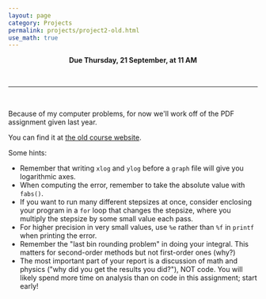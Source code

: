 ```yaml
---
layout: page
category: Projects
permalink: projects/project2-old.html
use_math: true
---
```

<center>

<b>Due Thursday, 21 September, at 11 AM</b><br>

</center>

<br>

---

<br>

Because of my computer problems, for now we'll work off of the PDF assignment given last year.

You can find it at <a href="http://suphysics307.wikispaces.com/file/view/hw2.pdf/559276953/hw2.pdf">the old course website</a>.


Some hints:

* Remember that writing `xlog` and `ylog` before a `graph` file will give you logarithmic axes.
* When computing the error, remember to take the absolute value with `fabs()`.
* If you want to run many different stepsizes at once, consider enclosing your program in a `for` loop that changes the stepsize, where you multiply the stepsize by some small value each pass.
* For higher precision in very small values, use `%e` rather than `%f` in `printf` when printing the error.
* Remember the "last bin rounding problem" in doing your integral. This matters for second-order methods but not first-order ones (why?)
* The most important part of your report is a discussion of math and physics ("why did you get the results you did?"), NOT code. You will likely spend more time on analysis than on code in this assignment; start early!



